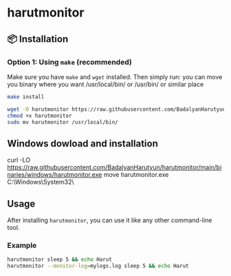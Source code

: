 # harutmonitor
## 📦 Installation

### Option 1: Using `make` (recommended)
Make sure you have `make` and `wget` installed. Then simply run:
you can move you binary where you want /usr/local/bin/ or /usr/bin/ or similar place
```bash
make install
```
```bash
wget -O harutmonitor https://raw.githubusercontent.com/BadalyanHarutyun/harutmonitor/main/binaries/linux/harutmonitor
chmod +x harutmonitor
sudo mv harutmonitor /usr/local/bin/
```

## Windows dowload and installation
curl -LO https://raw.githubusercontent.com/BadalyanHarutyun/harutmonitor/main/binaries/windows/harutmonitor.exe
move harutmonitor.exe C:\Windows\System32\

## Usage

After installing `harutmonitor`, you can use it like any other command-line tool.

### Example

```bash
harutmonitor sleep 5 && echo Harut
harutmonitor --monitor-log=mylogs.log sleep 5 && echo Harut
